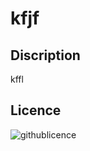 # kfjf
## Discription
kffl
## Licence
![githublicence](https://img.shields.io/badge/MIT-Licence-green)
